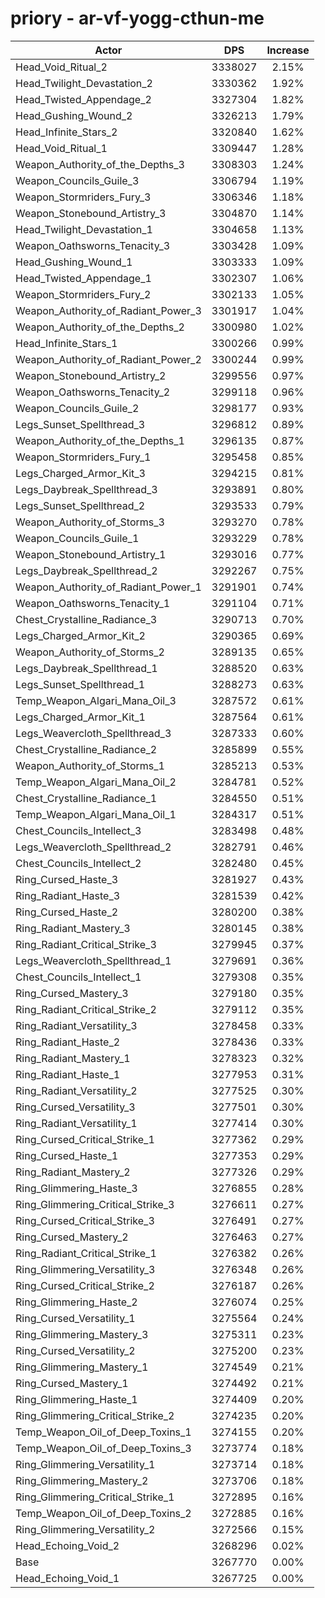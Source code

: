 # priory - ar-vf-yogg-cthun-me
| Actor | DPS | Increase |
|---|:---:|:---:|
|Head_Void_Ritual_2|3338027|2.15%|
|Head_Twilight_Devastation_2|3330362|1.92%|
|Head_Twisted_Appendage_2|3327304|1.82%|
|Head_Gushing_Wound_2|3326213|1.79%|
|Head_Infinite_Stars_2|3320840|1.62%|
|Head_Void_Ritual_1|3309447|1.28%|
|Weapon_Authority_of_the_Depths_3|3308303|1.24%|
|Weapon_Councils_Guile_3|3306794|1.19%|
|Weapon_Stormriders_Fury_3|3306346|1.18%|
|Weapon_Stonebound_Artistry_3|3304870|1.14%|
|Head_Twilight_Devastation_1|3304658|1.13%|
|Weapon_Oathsworns_Tenacity_3|3303428|1.09%|
|Head_Gushing_Wound_1|3303333|1.09%|
|Head_Twisted_Appendage_1|3302307|1.06%|
|Weapon_Stormriders_Fury_2|3302133|1.05%|
|Weapon_Authority_of_Radiant_Power_3|3301917|1.04%|
|Weapon_Authority_of_the_Depths_2|3300980|1.02%|
|Head_Infinite_Stars_1|3300266|0.99%|
|Weapon_Authority_of_Radiant_Power_2|3300244|0.99%|
|Weapon_Stonebound_Artistry_2|3299556|0.97%|
|Weapon_Oathsworns_Tenacity_2|3299118|0.96%|
|Weapon_Councils_Guile_2|3298177|0.93%|
|Legs_Sunset_Spellthread_3|3296812|0.89%|
|Weapon_Authority_of_the_Depths_1|3296135|0.87%|
|Weapon_Stormriders_Fury_1|3295458|0.85%|
|Legs_Charged_Armor_Kit_3|3294215|0.81%|
|Legs_Daybreak_Spellthread_3|3293891|0.80%|
|Legs_Sunset_Spellthread_2|3293533|0.79%|
|Weapon_Authority_of_Storms_3|3293270|0.78%|
|Weapon_Councils_Guile_1|3293229|0.78%|
|Weapon_Stonebound_Artistry_1|3293016|0.77%|
|Legs_Daybreak_Spellthread_2|3292267|0.75%|
|Weapon_Authority_of_Radiant_Power_1|3291901|0.74%|
|Weapon_Oathsworns_Tenacity_1|3291104|0.71%|
|Chest_Crystalline_Radiance_3|3290713|0.70%|
|Legs_Charged_Armor_Kit_2|3290365|0.69%|
|Weapon_Authority_of_Storms_2|3289135|0.65%|
|Legs_Daybreak_Spellthread_1|3288520|0.63%|
|Legs_Sunset_Spellthread_1|3288273|0.63%|
|Temp_Weapon_Algari_Mana_Oil_3|3287572|0.61%|
|Legs_Charged_Armor_Kit_1|3287564|0.61%|
|Legs_Weavercloth_Spellthread_3|3287333|0.60%|
|Chest_Crystalline_Radiance_2|3285899|0.55%|
|Weapon_Authority_of_Storms_1|3285213|0.53%|
|Temp_Weapon_Algari_Mana_Oil_2|3284781|0.52%|
|Chest_Crystalline_Radiance_1|3284550|0.51%|
|Temp_Weapon_Algari_Mana_Oil_1|3284317|0.51%|
|Chest_Councils_Intellect_3|3283498|0.48%|
|Legs_Weavercloth_Spellthread_2|3282791|0.46%|
|Chest_Councils_Intellect_2|3282480|0.45%|
|Ring_Cursed_Haste_3|3281927|0.43%|
|Ring_Radiant_Haste_3|3281539|0.42%|
|Ring_Cursed_Haste_2|3280200|0.38%|
|Ring_Radiant_Mastery_3|3280145|0.38%|
|Ring_Radiant_Critical_Strike_3|3279945|0.37%|
|Legs_Weavercloth_Spellthread_1|3279691|0.36%|
|Chest_Councils_Intellect_1|3279308|0.35%|
|Ring_Cursed_Mastery_3|3279180|0.35%|
|Ring_Radiant_Critical_Strike_2|3279112|0.35%|
|Ring_Radiant_Versatility_3|3278458|0.33%|
|Ring_Radiant_Haste_2|3278436|0.33%|
|Ring_Radiant_Mastery_1|3278323|0.32%|
|Ring_Radiant_Haste_1|3277953|0.31%|
|Ring_Radiant_Versatility_2|3277525|0.30%|
|Ring_Cursed_Versatility_3|3277501|0.30%|
|Ring_Radiant_Versatility_1|3277414|0.30%|
|Ring_Cursed_Critical_Strike_1|3277362|0.29%|
|Ring_Cursed_Haste_1|3277353|0.29%|
|Ring_Radiant_Mastery_2|3277326|0.29%|
|Ring_Glimmering_Haste_3|3276855|0.28%|
|Ring_Glimmering_Critical_Strike_3|3276611|0.27%|
|Ring_Cursed_Critical_Strike_3|3276491|0.27%|
|Ring_Cursed_Mastery_2|3276463|0.27%|
|Ring_Radiant_Critical_Strike_1|3276382|0.26%|
|Ring_Glimmering_Versatility_3|3276348|0.26%|
|Ring_Cursed_Critical_Strike_2|3276187|0.26%|
|Ring_Glimmering_Haste_2|3276074|0.25%|
|Ring_Cursed_Versatility_1|3275564|0.24%|
|Ring_Glimmering_Mastery_3|3275311|0.23%|
|Ring_Cursed_Versatility_2|3275200|0.23%|
|Ring_Glimmering_Mastery_1|3274549|0.21%|
|Ring_Cursed_Mastery_1|3274492|0.21%|
|Ring_Glimmering_Haste_1|3274409|0.20%|
|Ring_Glimmering_Critical_Strike_2|3274235|0.20%|
|Temp_Weapon_Oil_of_Deep_Toxins_1|3274155|0.20%|
|Temp_Weapon_Oil_of_Deep_Toxins_3|3273774|0.18%|
|Ring_Glimmering_Versatility_1|3273714|0.18%|
|Ring_Glimmering_Mastery_2|3273706|0.18%|
|Ring_Glimmering_Critical_Strike_1|3272895|0.16%|
|Temp_Weapon_Oil_of_Deep_Toxins_2|3272885|0.16%|
|Ring_Glimmering_Versatility_2|3272566|0.15%|
|Head_Echoing_Void_2|3268296|0.02%|
|Base|3267770|0.00%|
|Head_Echoing_Void_1|3267725|0.00%|
